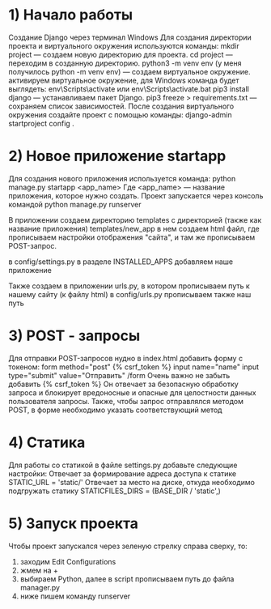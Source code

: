 # 1) Начало работы
Создание Django через терминал Windows
Для создания директории проекта и виртуального окружения используются команды:
mkdir project — создаем новую директорию для проекта.
cd project — переходим в созданную директорию.
python3 -m venv env (у меня получилось python -m venv env) — создаем виртуальное окружение.
активируем виртуальное окружение, для Windows команда будет выглядеть: 
env\Scripts\activate или env\Scripts\activate.bat
pip3 install django — устанавливаем пакет Django.
pip3 freeze > requirements.txt — сохраняем список зависимостей.
После создания виртуального окружения создайте проект с помощью команды:
django-admin startproject config .

# 2) Новое приложение startapp

Для создания нового приложения используется команда:
python manage.py startapp <app_name>
Где <app_name> — название приложения, которое нужно создать.
Проект запускается через консоль командой python manage.py runserver

В приложении создаем директорию templates с директорией (также как название приложения)
templates/new_app
в нем создаем html файл, где прописываем настройки отображения "сайта", и там же прописываем POST-запрос.

в config/settings.py в разделе INSTALLED_APPS добавляем наше приложение 

Также создаем в приложении urls.py, в котором прописываем путь к нашему сайту (к файлу html)
в config/urls.py прописываем также наш путь

# 3) POST - запросы
Для отправки POST-запросов нудно в index.html добавить форму с токеном: 
form method="post" {% csrf_token %} input name="name" input type="submit" value="Отправить" /form
Очень важно не забыть добавить {% csrf_token %} 
Он отвечает за безопасную обработку запроса и блокирует вредоносные и опасные для целостности данных пользователя запросы.
Также, чтобы запрос отправлялся методом POST, в форме необходимо указать соответствующий метод

# 4) Статика
Для работы со статикой в файле settings.py добавьте следующие настройки:
Отвечает за формирование адреса доступа к статике 
STATIC_URL = 'static/' 
Отвечает за место на диске, откуда необходимо подгружать статику 
STATICFILES_DIRS = (BASE_DIR / 'static',)


# 5) Запуск проекта
Чтобы проект запускался через зеленую стрелку справа сверху, то:
1) заходим Edit Configurations
2) жмем на +
3) выбираем Python, далее в script прописываем путь до файла manager.py
4) ниже пишем команду runserver 
